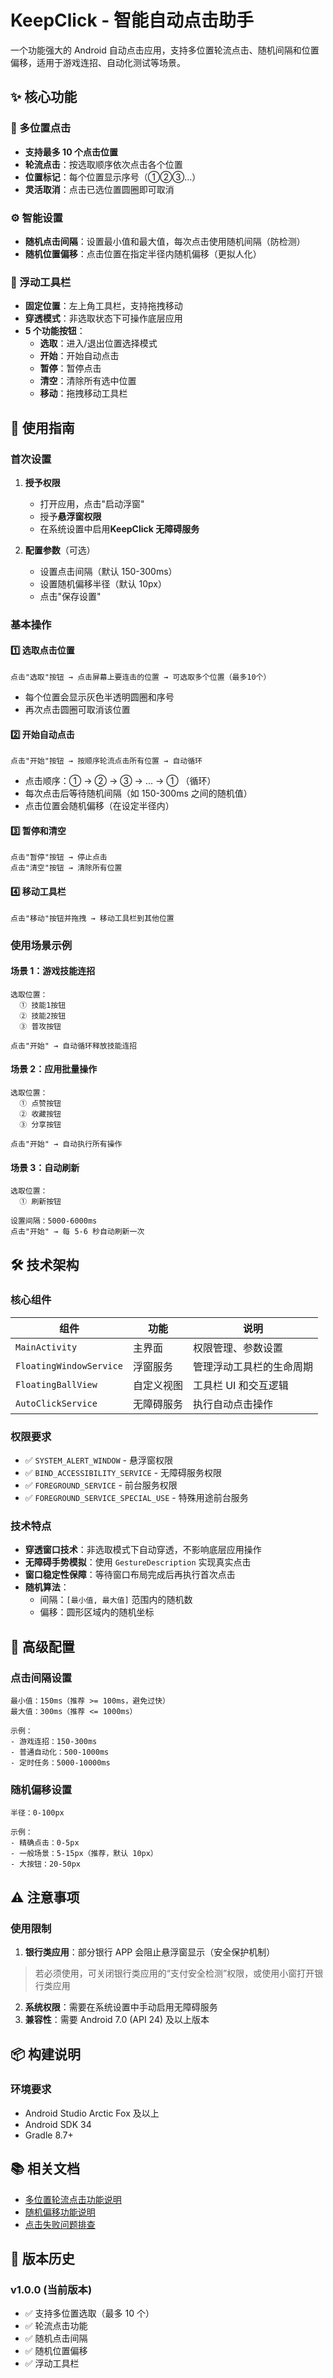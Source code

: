 # KeepClick - 智能自动点击助手

一个功能强大的 Android 自动点击应用，支持多位置轮流点击、随机间隔和位置偏移，适用于游戏连招、自动化测试等场景。

## ✨ 核心功能

### 🎯 多位置点击
- **支持最多 10 个点击位置**
- **轮流点击**：按选取顺序依次点击各个位置
- **位置标记**：每个位置显示序号（①②③...）
- **灵活取消**：点击已选位置圆圈即可取消

### ⚙️ 智能设置
- **随机点击间隔**：设置最小值和最大值，每次点击使用随机间隔（防检测）
- **随机位置偏移**：点击位置在指定半径内随机偏移（更拟人化）

### 🎨 浮动工具栏
- **固定位置**：左上角工具栏，支持拖拽移动
- **穿透模式**：非选取状态下可操作底层应用
- **5 个功能按钮**：
  - **选取**：进入/退出位置选择模式
  - **开始**：开始自动点击
  - **暂停**：暂停点击
  - **清空**：清除所有选中位置
  - **移动**：拖拽移动工具栏

## 📱 使用指南

### 首次设置

1. **授予权限**
   - 打开应用，点击"启动浮窗"
   - 授予**悬浮窗权限**
   - 在系统设置中启用**KeepClick 无障碍服务**

2. **配置参数**（可选）
   - 设置点击间隔（默认 150-300ms）
   - 设置随机偏移半径（默认 10px）
   - 点击"保存设置"

### 基本操作

#### 1️⃣ 选取点击位置
```
点击"选取"按钮 → 点击屏幕上要连击的位置 → 可选取多个位置（最多10个）
```
- 每个位置会显示灰色半透明圆圈和序号
- 再次点击圆圈可取消该位置

#### 2️⃣ 开始自动点击
```
点击"开始"按钮 → 按顺序轮流点击所有位置 → 自动循环
```
- 点击顺序：① → ② → ③ → ... → ① （循环）
- 每次点击后等待随机间隔（如 150-300ms 之间的随机值）
- 点击位置会随机偏移（在设定半径内）

#### 3️⃣ 暂停和清空
```
点击"暂停"按钮 → 停止点击
点击"清空"按钮 → 清除所有位置
```

#### 4️⃣ 移动工具栏
```
点击"移动"按钮并拖拽 → 移动工具栏到其他位置
```

### 使用场景示例

#### 场景 1：游戏技能连招
```
选取位置：
  ① 技能1按钮
  ② 技能2按钮  
  ③ 普攻按钮

点击"开始" → 自动循环释放技能连招
```

#### 场景 2：应用批量操作
```
选取位置：
  ① 点赞按钮
  ② 收藏按钮
  ③ 分享按钮

点击"开始" → 自动执行所有操作
```

#### 场景 3：自动刷新
```
选取位置：
  ① 刷新按钮

设置间隔：5000-6000ms
点击"开始" → 每 5-6 秒自动刷新一次
```

## 🛠️ 技术架构

### 核心组件

| 组件 | 功能 | 说明 |
|------|------|------|
| `MainActivity` | 主界面 | 权限管理、参数设置 |
| `FloatingWindowService` | 浮窗服务 | 管理浮动工具栏的生命周期 |
| `FloatingBallView` | 自定义视图 | 工具栏 UI 和交互逻辑 |
| `AutoClickService` | 无障碍服务 | 执行自动点击操作 |

### 权限要求

- ✅ `SYSTEM_ALERT_WINDOW` - 悬浮窗权限
- ✅ `BIND_ACCESSIBILITY_SERVICE` - 无障碍服务权限  
- ✅ `FOREGROUND_SERVICE` - 前台服务权限
- ✅ `FOREGROUND_SERVICE_SPECIAL_USE` - 特殊用途前台服务

### 技术特点

- **穿透窗口技术**：非选取模式下自动穿透，不影响底层应用操作
- **无障碍手势模拟**：使用 `GestureDescription` 实现真实点击
- **窗口稳定性保障**：等待窗口布局完成后再执行首次点击
- **随机算法**：
  - 间隔：`[最小值, 最大值]` 范围内的随机数
  - 偏移：圆形区域内的随机坐标

## 🔧 高级配置

### 点击间隔设置

```
最小值：150ms（推荐 >= 100ms，避免过快）
最大值：300ms（推荐 <= 1000ms）

示例：
- 游戏连招：150-300ms
- 普通自动化：500-1000ms
- 定时任务：5000-10000ms
```

### 随机偏移设置

```
半径：0-100px

示例：
- 精确点击：0-5px
- 一般场景：5-15px（推荐，默认 10px）
- 大按钮：20-50px
```

## ⚠️ 注意事项

### 使用限制

1. **银行类应用**：部分银行 APP 会阻止悬浮窗显示（安全保护机制）
> 若必须使用，可关闭银行类应用的“支付安全检测”权限，或使用小窗打开银行类应用
2. **系统权限**：需要在系统设置中手动启用无障碍服务
3. **兼容性**：需要 Android 7.0 (API 24) 及以上版本


## 📦 构建说明

### 环境要求

- Android Studio Arctic Fox 及以上
- Android SDK 34
- Gradle 8.7+

## 📚 相关文档

- [多位置轮流点击功能说明](MULTI_POSITION_FEATURE.md)
- [随机偏移功能说明](RANDOM_OFFSET_FEATURE.md)
- [点击失败问题排查](CLICK_NOT_WORKING_FIX.md)

## 🔄 版本历史

### v1.0.0 (当前版本)
- ✅ 支持多位置选取（最多 10 个）
- ✅ 轮流点击功能
- ✅ 随机点击间隔
- ✅ 随机位置偏移
- ✅ 浮动工具栏

